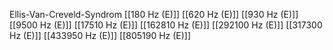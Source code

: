 Ellis-Van-Creveld-Syndrom
[[180 Hz (E)]]
[[620 Hz (E)]]
[[930 Hz (E)]]
[[9500 Hz (E)]]
[[17510 Hz (E)]]
[[162810 Hz (E)]]
[[292100 Hz (E)]]
[[317300 Hz (E)]]
[[433950 Hz (E)]]
[[805190 Hz (E)]]